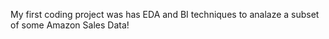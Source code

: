 My first coding project was has EDA and BI techniques to analaze a subset of some Amazon Sales Data!
